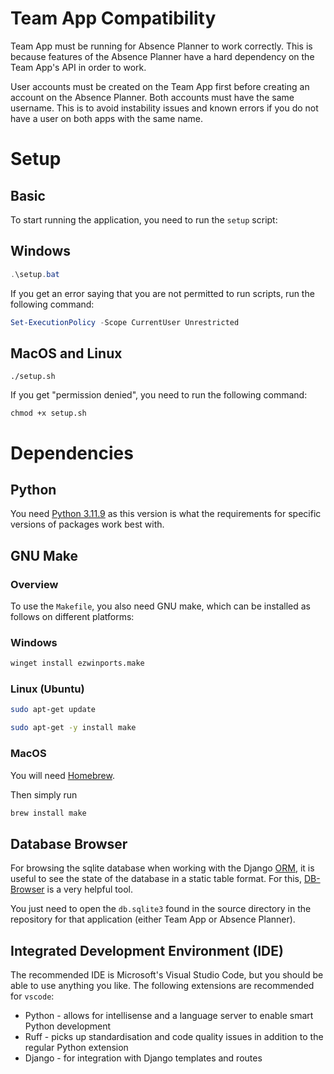# Team App Compatibility

Team App must be running for Absence Planner to work correctly. This is because features of the Absence Planner have a hard dependency on the Team App's API in order to work. 

User accounts must be created on the Team App first before creating an account on the Absence Planner. Both accounts must have the same username. This is to avoid instability issues and known errors if you do not have a user on both apps with the same name.

# Setup

## Basic

To start running the application, you need to run the `setup` script:

## Windows

```powershell
.\setup.bat
```

If you get an error saying that you are not permitted to run scripts, run the following command:

```powershell
Set-ExecutionPolicy -Scope CurrentUser Unrestricted
```

## MacOS and Linux

```shell
./setup.sh
```

If you get "permission denied", you need to run the following command:

```shell
chmod +x setup.sh
```

# Dependencies

## Python

You need [Python 3.11.9](https://www.python.org/downloads/release/python-3119/) as this version is what the requirements for specific versions of packages work best with.

## GNU Make

### Overview

To use the `Makefile`, you also need GNU make, which can be installed as follows on different platforms:

### Windows

```sh
winget install ezwinports.make
```

### Linux (Ubuntu)

```sh
sudo apt-get update

sudo apt-get -y install make
```

### MacOS

You will need [Homebrew](https://brew.sh/).

Then simply run

```sh
brew install make
```

## Database Browser

For browsing the sqlite database when working with the Django [ORM](https://docs.djangoproject.com/en/5.2/topics/db/queries/), it is useful to see the state of the database in a static table format. For this, [DB-Browser](https://sqlitebrowser.org/dl/) is a very helpful tool.

You just need to open the `db.sqlite3` found in the source directory in the repository for that application (either Team App or Absence Planner).

## Integrated Development Environment (IDE)

The recommended IDE is Microsoft's Visual Studio Code, but you should be able to use anything you like. The following extensions are recommended for `vscode`:

- Python - allows for intellisense and a language server to enable smart Python development
- Ruff - picks up standardisation and code quality issues in addition to the regular Python extension
- Django - for integration with Django templates and routes